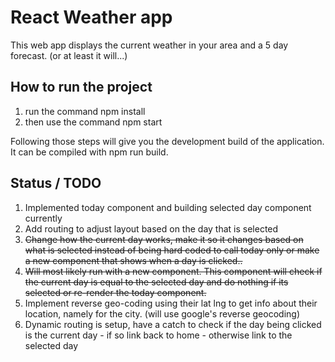# React Weather app

This web app displays the current weather in your area and a 5 day forecast. (or at least it will...)

## How to run the project

<ol>
<li>run the command npm install</li>
<li>then use the command npm start</li>
</ol>

Following those steps will give you the development build of the application. It can be compiled with npm run build.

## Status / TODO

<ol>
<li>Implemented today component and building selected day component currently</li>
<li>Add routing to adjust layout based on the day that is selected</li>
<li><del>Change how the current day works, make it so it changes based on what is selected instead of being hard coded to call today only or make a new component that shows when a day is clicked..<del></li>
<li><del>Will most likely run with a new component. This component will check if the current day is equal to the selected day and do nothing if its selected or re-render the today component.<del></li>
<li>Implement reverse geo-coding using their lat lng to get info about their location, namely for the city. (will use google's reverse geocoding)</li>
<li>Dynamic routing is setup, have a catch to check if the day being clicked is the current day - if so link back to home - otherwise link to the selected day</li>
</ol>
